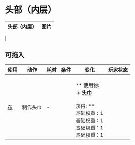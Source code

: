 # 头部（内层）  
>   
  
  头部（内层）  |   图片   
 ----  |  ----:   
   |     
  
## 可拖入  
使用  |  动作  |  耗时  |  条件  |  变化  |  玩家状态  
----  |  ----  |  ----  |  ----  |  ----  |  ----  
[布](Cloth.md)  |  制作头巾<br>  |  -  |    |  <br>** 使用物: **<br>→ [头巾](HeadWrappings.md)<br><br>** 获得: **<br>基础权重：1<br>基础权重：1<br>基础权重：1<br>基础权重：1  |    


<script>document.title="头部（内层） - 卡牌生存百科 Card Survival Wiki";</script>